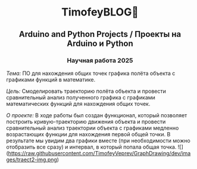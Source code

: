 # <h1 align="center">TimofeyBLOG👋</h1>
## <h2 align="center">Arduino and Python Projects / Проекты на Arduino и Python</h2> <h3 align="center">Научная работа 2025</h3>
_Тема:_ ПО для нахождения общих точек графика полёта объекта с графиками функций в математике.

_Цель:_ Смоделировать траекторию полёта объекта и провести сравнительный анализ полученного графика с графиками математических функций для нахождения общих точек.

_О проекте:_ В ходе работы был создан функционал, который позволяет построить кривую-траекторию движения объекта и провести сравнительный анализ траектории объекта с графиками медленно возрастающих функции для нахождения первой общей точки. В результате мы увидим два графики вместе (при необходимости можно отобразить все сразу) и интервал, в который попала общая точка.
![] (https://raw.githubusercontent.com/TimofeyVeprev/GraphDrawing/dev/images/traect2-img.png)
<!--
**TimofeyVeprev/TimofeyVeprev** is a ✨ _special_ ✨ repository because its `README.md` (this file) appears on your GitHub profile.

Here are some ideas to get you started:

- 🔭 I’m currently working on ...
- 🌱 I’m currently learning ...
- 👯 I’m looking to collaborate on ...
- 🤔 I’m looking for help with ...
- 💬 Ask me about ...
- 📫 How to reach me: ...
- 😄 Pronouns: ...
- ⚡ Fun fact: ...
-->

